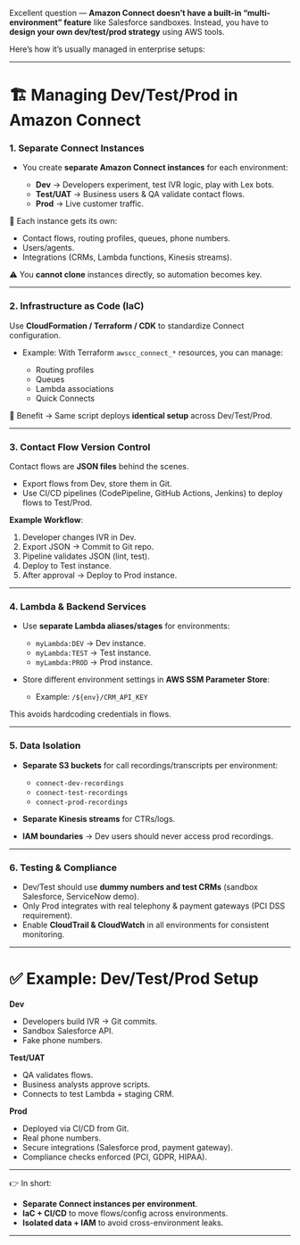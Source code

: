 Excellent question — **Amazon Connect doesn’t have a built-in “multi-environment” feature** like Salesforce sandboxes. Instead, you have to **design your own dev/test/prod strategy** using AWS tools.

Here’s how it’s usually managed in enterprise setups:

---

# 🏗️ Managing Dev/Test/Prod in Amazon Connect

### 1. **Separate Connect Instances**

* You create **separate Amazon Connect instances** for each environment:

  * **Dev** → Developers experiment, test IVR logic, play with Lex bots.
  * **Test/UAT** → Business users & QA validate contact flows.
  * **Prod** → Live customer traffic.

🔹 Each instance gets its own:

* Contact flows, routing profiles, queues, phone numbers.
* Users/agents.
* Integrations (CRMs, Lambda functions, Kinesis streams).

⚠️ You **cannot clone** instances directly, so automation becomes key.

---

### 2. **Infrastructure as Code (IaC)**

Use **CloudFormation / Terraform / CDK** to standardize Connect configuration.

* Example: With Terraform `awscc_connect_*` resources, you can manage:

  * Routing profiles
  * Queues
  * Lambda associations
  * Quick Connects

📌 Benefit → Same script deploys **identical setup** across Dev/Test/Prod.

---

### 3. **Contact Flow Version Control**

Contact flows are **JSON files** behind the scenes.

* Export flows from Dev, store them in Git.
* Use CI/CD pipelines (CodePipeline, GitHub Actions, Jenkins) to deploy flows to Test/Prod.

**Example Workflow**:

1. Developer changes IVR in Dev.
2. Export JSON → Commit to Git repo.
3. Pipeline validates JSON (lint, test).
4. Deploy to Test instance.
5. After approval → Deploy to Prod instance.

---

### 4. **Lambda & Backend Services**

* Use **separate Lambda aliases/stages** for environments:

  * `myLambda:DEV` → Dev instance.
  * `myLambda:TEST` → Test instance.
  * `myLambda:PROD` → Prod instance.

* Store different environment settings in **AWS SSM Parameter Store**:

  * Example: `/${env}/CRM_API_KEY`

This avoids hardcoding credentials in flows.

---

### 5. **Data Isolation**

* **Separate S3 buckets** for call recordings/transcripts per environment:

  * `connect-dev-recordings`
  * `connect-test-recordings`
  * `connect-prod-recordings`

* **Separate Kinesis streams** for CTRs/logs.

* **IAM boundaries** → Dev users should never access prod recordings.

---

### 6. **Testing & Compliance**

* Dev/Test should use **dummy numbers and test CRMs** (sandbox Salesforce, ServiceNow demo).
* Only Prod integrates with real telephony & payment gateways (PCI DSS requirement).
* Enable **CloudTrail & CloudWatch** in all environments for consistent monitoring.

---

# ✅ Example: Dev/Test/Prod Setup

**Dev**

* Developers build IVR → Git commits.
* Sandbox Salesforce API.
* Fake phone numbers.

**Test/UAT**

* QA validates flows.
* Business analysts approve scripts.
* Connects to test Lambda + staging CRM.

**Prod**

* Deployed via CI/CD from Git.
* Real phone numbers.
* Secure integrations (Salesforce prod, payment gateway).
* Compliance checks enforced (PCI, GDPR, HIPAA).

---

👉 In short:

* **Separate Connect instances per environment**.
* **IaC + CI/CD** to move flows/config across environments.
* **Isolated data + IAM** to avoid cross-environment leaks.

---
